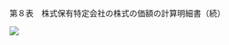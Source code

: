第８表　株式保有特定会社の株式の価額の計算明細書（続）

![](https://www.nta.go.jp/tmp/49e32802-f388-4205-9bca-85edc67fadce/images/4870c85f6207a33eae09393d200b8969e0a79810e813e31e87e2bc0e4ae4a5e9.jpg)